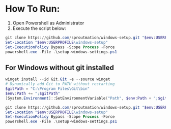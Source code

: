 # How To Run:

1. Open Powershell as Administrator
2. Execute the script below:

```powershell
git clone https://github.com/sproutmation/windows-setup.git "$env:USERPROFILE\windows-setup"
Set-Location "$env:USERPROFILE\windows-setup"
Set-ExecutionPolicy Bypass -Scope Process -Force
powershell.exe -File .\setup-windows-settings.ps1
```


## For Windows without git installed

```powershell
winget install --id Git.Git -e --source winget
# Dynamically add Git to PATH without restarting
$gitPath = "C:\Program Files\Git\bin"
$env:Path += ";$gitPath"
[System.Environment]::SetEnvironmentVariable("Path", $env:Path + ";$gitPath", [System.EnvironmentVariableTarget]::Machine)

git clone https://github.com/sproutmation/windows-setup.git "$env:USERPROFILE\windows-setup"
Set-Location "$env:USERPROFILE\windows-setup" 
Set-ExecutionPolicy Bypass -Scope Process -Force
powershell.exe -File .\setup-windows-settings.ps1
```